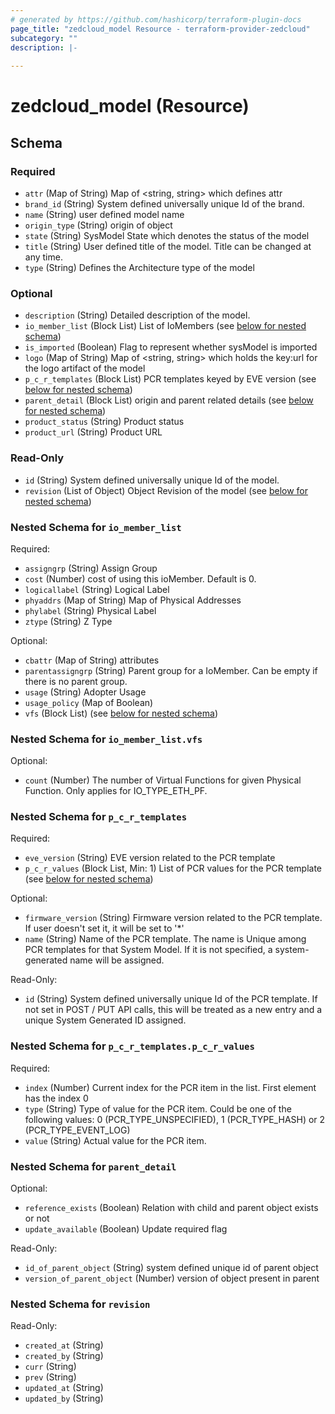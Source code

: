 ```yaml
---
# generated by https://github.com/hashicorp/terraform-plugin-docs
page_title: "zedcloud_model Resource - terraform-provider-zedcloud"
subcategory: ""
description: |-
  
---
```


# zedcloud_model (Resource)





<!-- schema generated by tfplugindocs -->
## Schema

### Required

- `attr` (Map of String) Map of <string, string> which defines attr
- `brand_id` (String) System defined universally unique Id of the brand.
- `name` (String) user defined model name
- `origin_type` (String) origin of object
- `state` (String) SysModel State which denotes the status of the model
- `title` (String) User defined title of the model. Title can be changed at any time.
- `type` (String) Defines the Architecture type of the model

### Optional

- `description` (String) Detailed description of the model.
- `io_member_list` (Block List) List of IoMembers (see [below for nested schema](#nestedblock--io_member_list))
- `is_imported` (Boolean) Flag to represent whether sysModel is imported
- `logo` (Map of String) Map of <string, string> which holds the key:url for the logo artifact of the model
- `p_c_r_templates` (Block List) PCR templates keyed by EVE version (see [below for nested schema](#nestedblock--p_c_r_templates))
- `parent_detail` (Block List) origin and parent related details (see [below for nested schema](#nestedblock--parent_detail))
- `product_status` (String) Product status
- `product_url` (String) Product URL

### Read-Only

- `id` (String) System defined universally unique Id of the model.
- `revision` (List of Object) Object Revision  of the model (see [below for nested schema](#nestedatt--revision))

<a id="nestedblock--io_member_list"></a>
### Nested Schema for `io_member_list`

Required:

- `assigngrp` (String) Assign Group
- `cost` (Number) cost of using this ioMember. Default is 0.
- `logicallabel` (String) Logical Label
- `phyaddrs` (Map of String) Map of Physical Addresses
- `phylabel` (String) Physical Label
- `ztype` (String) Z Type

Optional:

- `cbattr` (Map of String) attributes
- `parentassigngrp` (String) Parent group for a IoMember. Can be empty if there is no parent group.
- `usage` (String) Adopter Usage
- `usage_policy` (Map of Boolean)
- `vfs` (Block List) (see [below for nested schema](#nestedblock--io_member_list--vfs))

<a id="nestedblock--io_member_list--vfs"></a>
### Nested Schema for `io_member_list.vfs`

Optional:

- `count` (Number) The number of Virtual Functions for given Physical Function. Only applies for IO_TYPE_ETH_PF.



<a id="nestedblock--p_c_r_templates"></a>
### Nested Schema for `p_c_r_templates`

Required:

- `eve_version` (String) EVE version related to the PCR template
- `p_c_r_values` (Block List, Min: 1) List of PCR values for the PCR template (see [below for nested schema](#nestedblock--p_c_r_templates--p_c_r_values))

Optional:

- `firmware_version` (String) Firmware version related to the PCR template. If user doesn't set it, it will be set to '*'
- `name` (String) Name of the PCR template. The name is Unique among PCR templates for that System Model. If it is not specified, a system-generated name will be assigned.

Read-Only:

- `id` (String) System defined universally unique Id of the PCR template. If not set in POST / PUT API calls, this will be treated as a new entry and a unique System Generated ID assigned.

<a id="nestedblock--p_c_r_templates--p_c_r_values"></a>
### Nested Schema for `p_c_r_templates.p_c_r_values`

Required:

- `index` (Number) Current index for the PCR item in the list. First element has the index 0
- `type` (String) Type of value for the PCR item. Could be one of the following values: 0 (PCR_TYPE_UNSPECIFIED), 1 (PCR_TYPE_HASH) or 2 (PCR_TYPE_EVENT_LOG)
- `value` (String) Actual value for the PCR item.



<a id="nestedblock--parent_detail"></a>
### Nested Schema for `parent_detail`

Optional:

- `reference_exists` (Boolean) Relation with child and parent object exists or not
- `update_available` (Boolean) Update required flag

Read-Only:

- `id_of_parent_object` (String) system defined unique id of parent object
- `version_of_parent_object` (Number) version of object present in parent


<a id="nestedatt--revision"></a>
### Nested Schema for `revision`

Read-Only:

- `created_at` (String)
- `created_by` (String)
- `curr` (String)
- `prev` (String)
- `updated_at` (String)
- `updated_by` (String)
